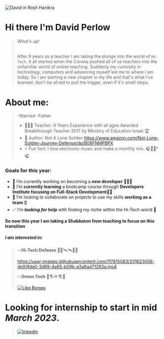 ![David in Rosh Hanikra](https://user-images.githubusercontent.com/117815083/201884003-1c6865e6-7121-4531-a2f5-c09dbad9ba52.jpeg)
# Hi there I'm David Perlow 
> ###### What's up! 
> After 9 years as a teacher I am taking the plunge into the world of `Hi-Tech`. It all started when the Corona pushed all of us teachers into the unfamiliar world of online teaching. Suddenly my curioisity in technology, computers and advancing myself led me to where I am today. So I am starting a new chapter in my life and that's what I've learned, don't be afraid to pull the trigger, even if it's small steps. 
> 
# About me:
> -Married
> -Father
> - 👨🏻‍💼 Teacher: 9 Years Experience with all ages Awarded Breakthrough Teacher 2017 by Ministry of Education Israel 🏆
> - 📘 Author: Not A Lone Soldier https://www.amazon.com/Not-Lone-Soldier-Journey-Defense/dp/B08FNMPBPX
> - ⚡ Fun fact: I love electronic music and make a monthly mix. 🎧🎼🎼*🎧
>
### Goals for this year:
- 🔭 I’m currently working on becoming a ***new developer*** 👨🏻‍💻
- 🌱 I’m **currently learning** a bootcamp course through **Developers Institute focusing on Full-Stack Development**🧑‍💻
- 🤝 I’m looking to collaborate on projects to use my skills **working as a team** 🎖️
- ✅ I’m ***looking for help*** with finding my niche within the Hi-Tech world 🎯

#### So now this year I am taking a Shabbaton from teaching to focus on this transition

  
##### I am interested in: 

>--**Hi-Tech Defense** 📡🚀🛰🛰🚀📡
>
>https://user-images.githubusercontent.com/117815083/201623056-de93fda0-3d69-4a65-b09b-a3a6ad71293a.mp4
>
>--**Green Tech** 🔋🌎☀️🌎🔋
>
>[![Like Biogas](https://theaustincommon.com/wp-content/uploads/2018/02/Screen-Shot-2018-02-14-at-1.25.23-PM.png)](https://www.youtube.com/watch?v=7FjRkk2ade0)

# Looking for internship to start in mid ***March 2023***.

>[![linkedin](https://user-images.githubusercontent.com/117815083/201875671-ddf6a4ea-75bc-4de9-88ec-d1373ce7c7e0.png)](https://www.linkedin.com/in/david-perlow-41b2b91aa/)






